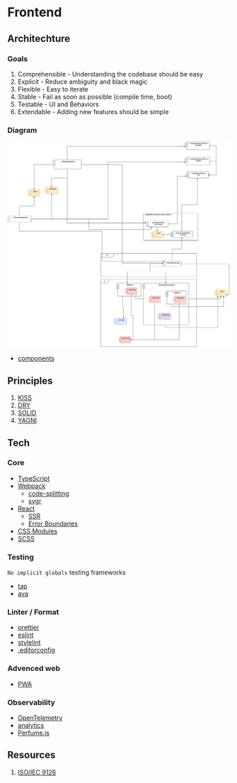 # Frontend

## Architechture

### Goals

1. Comprehensible - Understanding the codebase should be easy
1. Explicit - Reduce ambiguity and black magic
1. Flexible - Easy to iterate
1. Stable - Fail as soon as possible (compile time, boot)
1. Testable - UI and Behaviors
1. Extendable - Adding new features should be simple

### Diagram

![architechture](https://raw.githubusercontent.com/jaune/frontend/main/architechture.png)

- [components](./components.md)

## Principles

1. [KISS](https://en.wikipedia.org/wiki/KISS_principle)
1. [DRY](https://en.wikipedia.org/wiki/Don%27t_repeat_yourself)
1. [SOLID](https://en.wikipedia.org/wiki/SOLID)
1. [YAGNI](https://en.wikipedia.org/wiki/You_aren%27t_gonna_need_it)

## Tech

### Core
- [TypeScript](https://www.typescriptlang.org/)
- [Webpack](https://webpack.js.org/)
  - [code-splitting](https://webpack.js.org/guides/code-splitting/)
  - [svgr](https://react-svgr.com/docs/webpack/)
- [React](https://reactjs.org/)
  - [SSR](https://fr.reactjs.org/docs/react-dom-server.html)
  - [Error Boundaries](https://reactjs.org/docs/error-boundaries.html)
- [CSS Modules](https://github.com/css-modules/css-modules)
- [SCSS](https://sass-lang.com/)

### Testing

`No implicit globals` testing frameworks

- [tap](https://node-tap.org/)
- [ava](https://github.com/avajs/ava)

### Linter / Format
- [prettier](https://prettier.io/)
- [eslint](https://eslint.org/)
- [stylelint](https://stylelint.io/)
- [.editorconfig](https://editorconfig.org/)

### Advenced web
- [PWA](https://fr.wikipedia.org/wiki/Progressive_web_app)

### Observability
- [OpenTelemetry](https://opentelemetry.io/docs/concepts/data-sources/)
- [analytics](https://getanalytics.io/)
- [Perfume.js](https://zizzamia.github.io/perfume/)

## Resources

1. [ISO/IEC 9126](https://en.wikipedia.org/wiki/ISO/IEC_9126)
